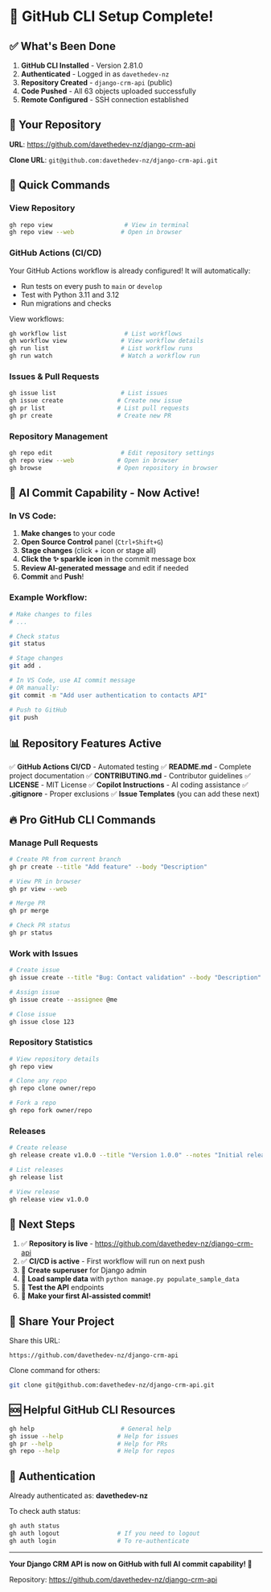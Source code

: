 # 🎉 GitHub CLI Setup Complete!

## ✅ What's Been Done

1. **GitHub CLI Installed** - Version 2.81.0
2. **Authenticated** - Logged in as `davethedev-nz`
3. **Repository Created** - `django-crm-api` (public)
4. **Code Pushed** - All 63 objects uploaded successfully
5. **Remote Configured** - SSH connection established

## 🔗 Your Repository

**URL**: https://github.com/davethedev-nz/django-crm-api

**Clone URL**: `git@github.com:davethedev-nz/django-crm-api.git`

## 🚀 Quick Commands

### View Repository
```bash
gh repo view                    # View in terminal
gh repo view --web             # Open in browser
```

### GitHub Actions (CI/CD)
Your GitHub Actions workflow is already configured! It will automatically:
- Run tests on every push to `main` or `develop`
- Test with Python 3.11 and 3.12
- Run migrations and checks

View workflows:
```bash
gh workflow list                # List workflows
gh workflow view               # View workflow details
gh run list                    # List workflow runs
gh run watch                   # Watch a workflow run
```

### Issues & Pull Requests
```bash
gh issue list                  # List issues
gh issue create               # Create new issue
gh pr list                    # List pull requests
gh pr create                  # Create new PR
```

### Repository Management
```bash
gh repo edit                   # Edit repository settings
gh repo view --web            # Open in browser
gh browse                     # Open repository in browser
```

## 🤖 AI Commit Capability - Now Active!

### In VS Code:
1. **Make changes** to your code
2. **Open Source Control** panel (`Ctrl+Shift+G`)
3. **Stage changes** (click + icon or stage all)
4. **Click the ✨ sparkle icon** in the commit message box
5. **Review AI-generated message** and edit if needed
6. **Commit** and **Push**!

### Example Workflow:
```bash
# Make changes to files
# ...

# Check status
git status

# Stage changes
git add .

# In VS Code, use AI commit message
# OR manually:
git commit -m "Add user authentication to contacts API"

# Push to GitHub
git push
```

## 📊 Repository Features Active

✅ **GitHub Actions CI/CD** - Automated testing
✅ **README.md** - Complete project documentation
✅ **CONTRIBUTING.md** - Contributor guidelines
✅ **LICENSE** - MIT License
✅ **Copilot Instructions** - AI coding assistance
✅ **.gitignore** - Proper exclusions
✅ **Issue Templates** (you can add these next)

## 🔥 Pro GitHub CLI Commands

### Manage Pull Requests
```bash
# Create PR from current branch
gh pr create --title "Add feature" --body "Description"

# View PR in browser
gh pr view --web

# Merge PR
gh pr merge

# Check PR status
gh pr status
```

### Work with Issues
```bash
# Create issue
gh issue create --title "Bug: Contact validation" --body "Description"

# Assign issue
gh issue create --assignee @me

# Close issue
gh issue close 123
```

### Repository Statistics
```bash
# View repository details
gh repo view

# Clone any repo
gh repo clone owner/repo

# Fork a repo
gh repo fork owner/repo
```

### Releases
```bash
# Create release
gh release create v1.0.0 --title "Version 1.0.0" --notes "Initial release"

# List releases
gh release list

# View release
gh release view v1.0.0
```

## 🎯 Next Steps

1. ✅ **Repository is live** - https://github.com/davethedev-nz/django-crm-api
2. ✅ **CI/CD is active** - First workflow will run on next push
3. 🔨 **Create superuser** for Django admin
4. 🔨 **Load sample data** with `python manage.py populate_sample_data`
5. 🔨 **Test the API** endpoints
6. 🔨 **Make your first AI-assisted commit!**

## 📱 Share Your Project

Share this URL:
```
https://github.com/davethedev-nz/django-crm-api
```

Clone command for others:
```bash
git clone git@github.com:davethedev-nz/django-crm-api.git
```

## 🆘 Helpful GitHub CLI Resources

```bash
gh help                        # General help
gh issue --help               # Help for issues
gh pr --help                  # Help for PRs
gh repo --help                # Help for repos
```

## 🔐 Authentication

Already authenticated as: **davethedev-nz**

To check auth status:
```bash
gh auth status
gh auth logout                # If you need to logout
gh auth login                 # To re-authenticate
```

---

**Your Django CRM API is now on GitHub with full AI commit capability! 🚀**

Repository: https://github.com/davethedev-nz/django-crm-api
